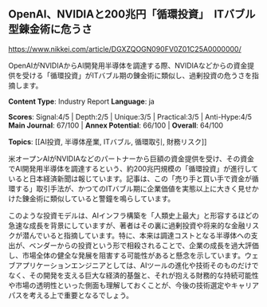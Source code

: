 ## OpenAI、NVIDIAと200兆円「循環投資」　ITバブル型錬金術に危うさ

https://www.nikkei.com/article/DGXZQOGN090FV0Z01C25A0000000/

OpenAIがNVIDIAからAI開発用半導体を調達する際、NVIDIAなどからの資金提供を受ける「循環投資」がITバブル期の錬金術に類似し、過剰投資の危うさを指摘します。

**Content Type**: Industry Report
**Language**: ja

**Scores**: Signal:4/5 | Depth:2/5 | Unique:3/5 | Practical:3/5 | Anti-Hype:4/5
**Main Journal**: 67/100 | **Annex Potential**: 66/100 | **Overall**: 64/100

**Topics**: [[AI投資, 半導体産業, ITバブル, 循環取引, 財務リスク]]

米オープンAIがNVIDIAなどのパートナーから巨額の資金提供を受け、その資金でAI開発用半導体を調達するという、約200兆円規模の「循環投資」が進行していると日本経済新聞は報じています。記事は、この「売り手と買い手で資金が循環する」取引手法が、かつてのITバブル期に企業価値を実態以上に大きく見せかけた錬金術に類似していると警鐘を鳴らしています。

このような投資モデルは、AIインフラ構築を「人類史上最大」と形容するほどの急速な成長を背景にしていますが、著者はその裏に過剰投資や将来的な金融リスクが潜んでいると指摘しています。特に、本来は調達コストとなる半導体への支出が、ベンダーからの投資という形で相殺されることで、企業の成長を過大評価し、市場全体の健全な発展を阻害する可能性があると懸念を示しています。ウェブアプリケーションエンジニアとしては、AIツールの進化や技術そのものだけでなく、その開発を支える巨大な経済的基盤と、それが抱える財務的な持続可能性や市場の透明性といった側面も理解しておくことが、今後の技術選定やキャリアパスを考える上で重要となるでしょう。